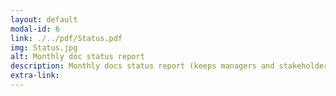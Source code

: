 ```yaml
---
layout: default
modal-id: 6
link: ./../pdf/Status.pdf
img: Status.jpg
alt: Monthly doc status report
description: Monthly docs status report (keeps managers and stakeholders informed)
extra-link:
---
```

